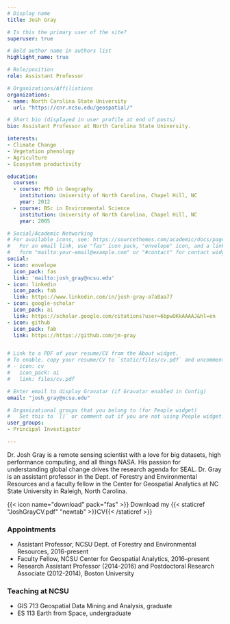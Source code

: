 ```yaml
---
# Display name
title: Josh Gray

# Is this the primary user of the site?
superuser: true

# Bold author name in authors list
highlight_name: true

# Role/position
role: Assistant Professor

# Organizations/Affiliations
organizations:
- name: North Carolina State University
  url: "https://cnr.ncsu.edu/geospatial/"

# Short bio (displayed in user profile at end of posts)
bio: Assistant Professor at North Carolina State University.

interests:
- Climate Change
- Vegetation phenology
- Agriculture
- Ecosystem productivity

education:
  courses:
  - course: PhD in Geography
    institution: University of North Carolina, Chapel Hill, NC
    year: 2012
  - course: BSc in Environmental Science
    institution: University of North Carolina, Chapel Hill, NC
    year: 2005

# Social/Academic Networking
# For available icons, see: https://sourcethemes.com/academic/docs/page-builder/#icons
#   For an email link, use "fas" icon pack, "envelope" icon, and a link in the
#   form "mailto:your-email@example.com" or "#contact" for contact widget.
social:
- icon: envelope
  icon_pack: fas
  link: 'mailto:josh_gray@ncsu.edu'
- icon: linkedin
  icon_pack: fab
  link: https://www.linkedin.com/in/josh-gray-a7a8aa77
- icon: google-scholar
  icon_pack: ai
  link: https://scholar.google.com/citations?user=6bpwOKkAAAAJ&hl=en
- icon: github
  icon_pack: fab
  link: https://https://github.com/jm-gray


# Link to a PDF of your resume/CV from the About widget.
# To enable, copy your resume/CV to `static/files/cv.pdf` and uncomment the lines below.
# - icon: cv
#   icon_pack: ai
#   link: files/cv.pdf

# Enter email to display Gravatar (if Gravatar enabled in Config)
email: "josh_gray@ncsu.edu"

# Organizational groups that you belong to (for People widget)
#   Set this to `[]` or comment out if you are not using People widget.
user_groups:
- Principal Investigator

---
```

Dr. Josh Gray is a remote sensing scientist with a love for big datasets, high performance computing, and all things NASA. His passion for understanding global change drives the research agenda for SEAL. Dr. Gray is an assistant professor in the Dept. of Forestry and Environmental Resources and a faculty fellow in the Center for Geospatial Analytics at NC State University in Raleigh, North Carolina.

{{< icon name="download" pack="fas" >}} Download my {{< staticref "JoshGrayCV.pdf" "newtab" >}}CV{{< /staticref >}}

### Appointments
- Assistant Professor, NCSU Dept. of Forestry and Environmental Resources, 2016-present
- Faculty Fellow, NCSU Center for Geospatial Analytics, 2016–present
- Research Assistant Professor (2014-2016) and Postdoctoral Research Associate (2012-2014), Boston University 

### Teaching at NCSU
- GIS 713 Geospatial Data Mining and Analysis, graduate
- ES 113 Earth from Space, undergraduate

